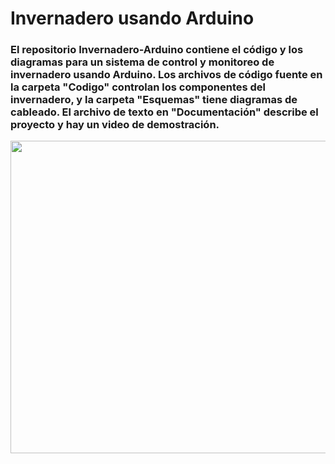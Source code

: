 # Invernadero usando Arduino
### El repositorio Invernadero-Arduino contiene el código y los diagramas para un sistema de control y monitoreo de invernadero usando Arduino. Los archivos de código fuente en la carpeta "Codigo" controlan los componentes del invernadero, y la carpeta "Esquemas" tiene diagramas de cableado. El archivo de texto en "Documentación" describe el proyecto y hay un video de demostración. 


<img src=https://github.com/Ivan-Herrera-Garcia/Invernadero-Arduino/assets/71898783/c3e4e2ec-44b8-47db-aa51-fdedf2ce5231 width=1000 height=500></a>
